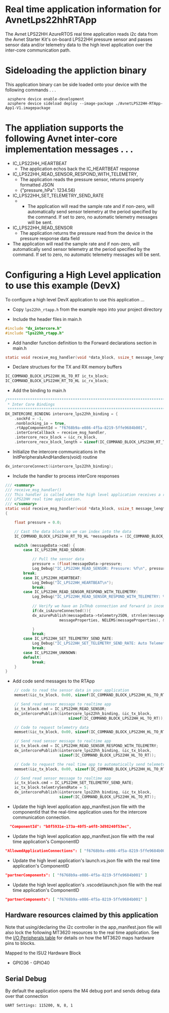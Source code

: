 # Real time application information for AvnetLps22hhRTApp

The Avnet LPS22HH AzureRTOS real time application reads i2c data from the Avnet Starter Kit's on-board LPS22HH pressure sensor and passes 
sensor data and/or telemetry data to the high level application over the inter-core communication path.

# Sideloading the appliction binary

This application binary can be side loaded onto your device with the following commands . . .

     azsphere device enable-development
     azsphere device sideload deploy --image-package ./AvnetLPS22HH-RTApp-App1-V1.imagepackage
# The appliation supports the following Avnet inter-core implementation messages . . .

* IC_LPS22HH_HEARTBEAT 
  * The application echos back the IC_HEARTBEAT response
* IC_LPS22HH_READ_SENSOR_RESPOND_WITH_TELEMETRY, 
  * The application reads the pressure sensor, returns properly formatted JSON
  * {"pressure_hPa": 1234.56} 
* IC_LPS22HH_SET_TELEMETRY_SEND_RATE
  *   * The application will read the sample rate and if non-zero, will automatically send sensor telemetry at the period specified by the command.  If set to zero, no automatic telemetry messages will be sent. 
* IC_LPS22HH_READ_SENSOR
  * The application returns the pressure read from the device in the pressure response data field
* The application will read the sample rate and if non-zero, will automatically send sensor telemetry at the period specified by the command.  If set to zero, no automatic telemetry messages will be sent. 

# Configuring a High Level application to use this example (DevX)
To configure a high level DevX application to use this application ...

* Copy ```lps22hh_rtapp.h``` from the example repo into your project directory

* Include the header files in main.h

```c
#include "dx_intercore.h"
#include "lps22hh_rtapp.h"
```

* Add handler function definition to the Forward declarations section in main.h
```c
static void receive_msg_handler(void *data_block, ssize_t message_length);
```

* Declare structues for the TX and RX memory buffers
```c
IC_COMMAND_BLOCK_LPS22HH_HL_TO_RT ic_tx_block;
IC_COMMAND_BLOCK_LPS22HH_RT_TO_HL ic_rx_block;
```

* Add the binding to main.h
```c
/****************************************************************************************
 * Inter Core Bindings
 *****************************************************************************************/
DX_INTERCORE_BINDING intercore_lps22hh_binding = {
    .sockFd = -1,
    .nonblocking_io = true,
    .rtAppComponentId = "f6768b9a-e086-4f5a-8219-5ffe9684b001",
    .interCoreCallback = receive_msg_handler,
    .intercore_recv_block = &ic_rx_block,
    .intercore_recv_block_length = sizeof(IC_COMMAND_BLOCK_LPS22HH_RT_TO_HL)};
```

* Initialize the intercore communications in the InitPeripheralsAndHandlers(void) routine
```c
dx_intercoreConnect(&intercore_lps22hh_binding);
```
* Include the handler to process interCore responses
```c
/// <summary>
/// receive_msg_handler()
/// This handler is called when the high level application receives a raw data read response from the 
/// LPS22HH real time application.
/// </summary>
static void receive_msg_handler(void *data_block, ssize_t message_length)
{

    float pressure = 0.0;

    // Cast the data block so we can index into the data
    IC_COMMAND_BLOCK_LPS22HH_RT_TO_HL *messageData = (IC_COMMAND_BLOCK_LPS22HH_RT_TO_HL*) data_block;

    switch (messageData->cmd) {
        case IC_LPS22HH_READ_SENSOR:

            // Pull the sensor data
            pressure = (float)messageData->pressure;
            Log_Debug("IC_LPS22HH_READ_SENSOR: Pressure: %f\n", pressure);
        break;
        case IC_LPS22HH_HEARTBEAT:
            Log_Debug("IC_LPS22HH_HEARTBEAT\n");
            break;
        case IC_LPS22HH_READ_SENSOR_RESPOND_WITH_TELEMETRY:
            Log_Debug("IC_LPS22HH_READ_SENSOR_RESPOND_WITH_TELEMETRY: %s\n", messageData->telemetryJSON);
            
            // Verify we have an IoTHub connection and forward in incomming JSON telemetry data
            if(dx_isAzureConnected()){
            dx_azurePublish(messageData->telemetryJSON, strnlen(messageData->telemetryJSON, JSON_STRING_MAX_SIZE), 
                        messageProperties, NELEMS(messageProperties), &contentProperties);

            }
            break;
        case IC_LPS22HH_SET_TELEMETRY_SEND_RATE:
            Log_Debug("IC_LPS22HH_SET_TELEMETRY_SEND_RATE: Auto Telemety set to %d seconds\n", messageData->telemtrySendRate);
            break;
        case IC_LPS22HH_UNKNOWN:
        default:
            break;
    }
}
```
* Add code send messages to the RTApp
```c
    // code to read the sensor data in your application
    memset(&ic_tx_block, 0x00, sizeof(IC_COMMAND_BLOCK_LPS22HH_HL_TO_RT));

    // Send read sensor message to realtime app
    ic_tx_block.cmd = IC_LPS22HH_READ_SENSOR;
    dx_intercorePublish(&intercore_lps22hh_binding, &ic_tx_block,
                            sizeof(IC_COMMAND_BLOCK_LPS22HH_HL_TO_RT));

    // Code to request telemetry data 
    memset(&ic_tx_block, 0x00, sizeof(IC_COMMAND_BLOCK_LPS22HH_HL_TO_RT));

    // Send read sensor message to realtime app
    ic_tx_block.cmd = IC_LPS22HH_READ_SENSOR_RESPOND_WITH_TELEMETRY;
    dx_intercorePublish(&intercore_lps22hh_binding, &ic_tx_block,
                        sizeof(IC_COMMAND_BLOCK_LPS22HH_HL_TO_RT));

    // Code to request the real time app to automatically send telemetry data every 5 seconds
    memset(&ic_tx_block, 0x00, sizeof(IC_COMMAND_BLOCK_LPS22HH_HL_TO_RT));

    // Send read sensor message to realtime app
    ic_tx_block.cmd = IC_LPS22HH_SET_TELEMETRY_SEND_RATE;
    ic_tx_block.telemtrySendRate = 5;
    dx_intercorePublish(&intercore_lps22hh_binding, &ic_tx_block,
                        sizeof(IC_COMMAND_BLOCK_LPS22HH_HL_TO_RT));  
```
* Update the high level application app_manifest.json file with the componentId that the real-time application uses for the intercore communication connection.
 ```JSON
   "ComponentId": "b8f5931e-173a-40f5-a4f8-3d98240f53ec",
 ```
* Update the high level application app_manifest.json file with the real time application's ComponentID
 ```JSON
 "AllowedApplicationConnections": [ "f6768b9a-e086-4f5a-8219-5ffe9684b001" ]
 ```
* Update the high level application's launch.vs.json  file with the real time application's ComponentID
 ```JSON
"partnerComponents": [ "f6768b9a-e086-4f5a-8219-5ffe9684b001" ]
```
* Update the high level application's .vscode\launch.json  file with the real time application's ComponentID
 ```JSON
"partnerComponents": [ "f6768b9a-e086-4f5a-8219-5ffe9684b001" ]
```
## Hardware resources claimed by this application
Note that using/declaring the i2c controller in the app_manifest.json file will also lock the following MT3620 resources to the real time application.  See the [I/O Peripherals table](https://docs.microsoft.com/en-us/azure-sphere/hardware/mt3620-product-status#io-peripherals) for details on how the MT3620 maps hardware pins to blocks.

Mapped to the ISU2 Hardware Block
* GPIO36 - GPIO40

## Serial Debug
By default the application opens the M4 debug port and sends debug data over that connection

    UART Settings: 115200, N, 8, 1
